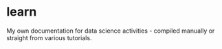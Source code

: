 # learn
My own documentation for data science activities - compiled manually or straight from various tutorials.
